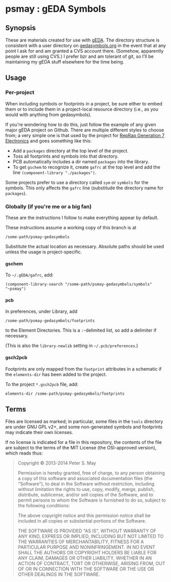 # psmay : gEDA Symbols

## Synopsis

These are materials created for use with [gEDA]. The directory structure is
consistent with a user directory on [gedasymbols.org] in the event that at any
point I ask for and am granted a CVS account there. (Somehow, apparently people
are still using CVS.) I prefer bzr and am tolerant of git, so I'll be
maintaining my gEDA stuff elsewhere for the time being.

  [gEDA]: http://www.geda-project.org/
  [gedasymbols.org]: http://www.gedasymbols.org/

## Usage

### Per-project

When including symbols or footprints in a project, be sure either to embed
them or to include them in a project-local resource directory (i.e., as you
would with anything from gedasymbols).

If you're wondering how to do this, just follow the example of any given major
gEDA project on Github. There are multiple different styles to choose from; a
very simple one is that used by the project for [RepRap Generation 7
Electronics] and goes something like this:

* Add a `packages` directory at the top level of the project.
* Toss all footprints and symbols into that directory.
* PCB automatically includes a dir named `packages` into the library.
* To get `gschem` to recognize it, create `gafrc` at the top level and add the
  line `(component-library "./packages")`.

Some projects prefer to use a directory called `sym` or `symbols` for the
symbols. This only affects the `gafrc` line (substitude the directory name for
`packages`).

  [RepRap Generation 7 Electronics]: https://github.com/Traumflug/Generation_7_Electronics

### Globally (if you're me or a big fan)

These are the instructions I follow to make everything appear by default.

These instructions assume a working copy of this branch is at

	/some-path/psmay-gedasymbols

Substitute the actual location as necessary. Absolute paths should be used
unless the usage is project-specific.

#### gschem

To `~/.gEDA/gafrc`, add:

	(component-library-search "/some-path/psmay-gedasymbols/symbols" "~psmay")

#### pcb

In preferences, under Library, add

	/some-path/psmay-gedasymbols/footprints

to the Element Directories. This is a `:`-delimited list, so add a delimiter if
necessary.

(This is also the `library-newlib` setting in `~/.pcb/preferences`.)

#### gsch2pcb

Footprints are only mapped from the `footprint` attributes in a schematic if
the `elements-dir` has been added to the project.

To the project `*.gsch2pcb` file, add:

	elements-dir /some-path/psmay-gedasymbols/footprints

## Terms

Files are licensed as marked; in particular, some files in the `tools`
directory are under GNU GPL v2+, and some non-generated symbols and footprints
may indicate their own licenses.

If no license is indicated for a file in this repository, the contents of the
file are subject to the terms of the MIT License (the OSI-approved version),
which reads thus:

> Copyright © 2013-2014 Peter S. May
> 
> Permission is hereby granted, free of charge, to any person obtaining a copy
> of this software and associated documentation files (the "Software"), to deal
> in the Software without restriction, including without limitation the rights
> to use, copy, modify, merge, publish, distribute, sublicense, and/or sell
> copies of the Software, and to permit persons to whom the Software is
> furnished to do so, subject to the following conditions:
> 
> The above copyright notice and this permission notice shall be included in
> all copies or substantial portions of the Software.
> 
> THE SOFTWARE IS PROVIDED "AS IS", WITHOUT WARRANTY OF ANY KIND, EXPRESS OR
> IMPLIED, INCLUDING BUT NOT LIMITED TO THE WARRANTIES OF MERCHANTABILITY,
> FITNESS FOR A PARTICULAR PURPOSE AND NONINFRINGEMENT. IN NO EVENT SHALL THE
> AUTHORS OR COPYRIGHT HOLDERS BE LIABLE FOR ANY CLAIM, DAMAGES OR OTHER
> LIABILITY, WHETHER IN AN ACTION OF CONTRACT, TORT OR OTHERWISE, ARISING FROM,
> OUT OF OR IN CONNECTION WITH THE SOFTWARE OR THE USE OR OTHER DEALINGS IN THE
> SOFTWARE.
